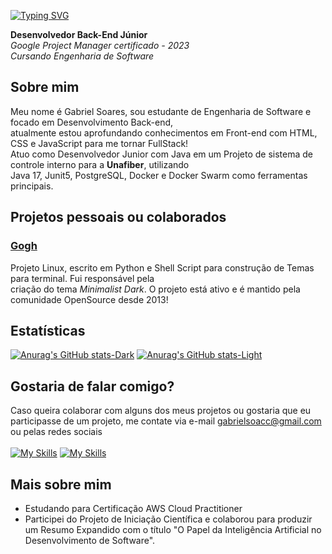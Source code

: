 [![Typing SVG](https://readme-typing-svg.herokuapp.com?font=Doto&weight=600&size=30&pause=1000&color=F7F7F7&vCenter=true&repeat=false&width=600&lines=Gabriel+Soares)](https://git.io/typing-svg)

**Desenvolvedor Back-End Júnior** <br>
*Google Project Manager certificado - 2023* <br>
*Cursando Engenharia de Software*

## Sobre mim ##

Meu nome é Gabriel Soares, sou estudante de Engenharia de Software e focado em Desenvolvimento Back-end, <br>
atualmente estou aprofundando conhecimentos em Front-end com HTML, CSS e JavaScript para me tornar FullStack! <br> 
Atuo como Desenvolvedor Junior com Java em um Projeto de sistema de controle interno para a **Unafiber**, utilizando <br>
Java 17, Junit5, PostgreSQL, Docker e Docker Swarm como ferramentas principais.

## Projetos pessoais ou colaborados

### <a href="https://github.com/Gogh-Co/Gogh">Gogh</a>
Projeto Linux, escrito em Python e Shell Script para construção de Temas para terminal. Fui responsável pela <br>
criação do tema *Minimalist Dark*. O projeto está ativo e é mantido pela comunidade OpenSource desde 2013!

## Estatísticas
[![Anurag's GitHub stats-Dark](https://github-readme-stats.vercel.app/api?username=Gabrielsoac&show_icons=true&theme=dark#gh-dark-mode-only)](https://github.com/anuraghazra/github-readme-stats#gh-dark-mode-only)
[![Anurag's GitHub stats-Light](https://github-readme-stats.vercel.app/api?username=Gabrielsoac&show_icons=true&theme=default#gh-light-mode-only)](https://github.com/anuraghazra/github-readme-stats#gh-light-mode-only)

## Gostaria de falar comigo? ##

Caso queira colaborar com alguns dos meus projetos ou gostaria que eu participasse de um projeto, me contate via e-mail
gabrielsoacc@gmail.com <br> ou pelas redes sociais <br>
<br>
   [![My Skills](https://skillicons.dev/icons?i=twitter)](https://x.com/gabryelloww)
   [![My Skills](https://skillicons.dev/icons?i=linkedin)](https://www.linkedin.com/in/gabrielsoacc/)

## Mais sobre mim ##

- Estudando para Certificação AWS Cloud Practitioner
- Participei do Projeto de Iniciação Científica e colaborou para produzir um Resumo Expandido com o título "O Papel da Inteligência Artificial no Desenvolvimento de Software".
